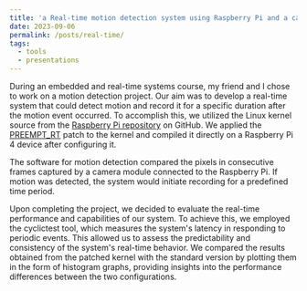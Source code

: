 ```yaml
---
title: 'a Real-time motion detection system using Raspberry Pi and a camera module'
date: 2023-09-06
permalink: /posts/real-time/
tags:
  - tools
  - presentations
---
```

During an embedded and real-time systems course, my friend and I chose to work on a motion detection project. Our aim was to develop a real-time system that could detect motion and record it for a specific duration after the motion event occurred. To accomplish this, we utilized the Linux kernel source from the [Raspberry Pi repository](https://github.com/raspberrypi/linux) on GitHub. We applied the [PREEMPT_RT](https://wiki.linuxfoundation.org/realtime/start) patch to the kernel and compiled it directly on a Raspberry Pi 4 device after configuring it. 

The software for motion detection compared the pixels in consecutive frames captured by a camera module connected to the Raspberry Pi. If motion was detected, the system would initiate recording for a predefined time period.

Upon completing the project, we decided to evaluate the real-time performance and capabilities of our system. To achieve this, we employed the cyclictest tool, which measures the system's latency in responding to periodic events. This allowed us to assess the predictability and consistency of the system's real-time behavior. We compared the results obtained from the patched kernel with the standard version by plotting them in the form of histogram graphs, providing insights into the performance differences between the two configurations.